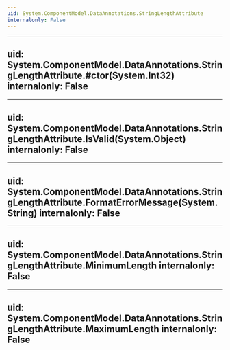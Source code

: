 ```yaml
---
uid: System.ComponentModel.DataAnnotations.StringLengthAttribute
internalonly: False
---
```


---
uid: System.ComponentModel.DataAnnotations.StringLengthAttribute.#ctor(System.Int32)
internalonly: False
---

---
uid: System.ComponentModel.DataAnnotations.StringLengthAttribute.IsValid(System.Object)
internalonly: False
---

---
uid: System.ComponentModel.DataAnnotations.StringLengthAttribute.FormatErrorMessage(System.String)
internalonly: False
---

---
uid: System.ComponentModel.DataAnnotations.StringLengthAttribute.MinimumLength
internalonly: False
---

---
uid: System.ComponentModel.DataAnnotations.StringLengthAttribute.MaximumLength
internalonly: False
---
